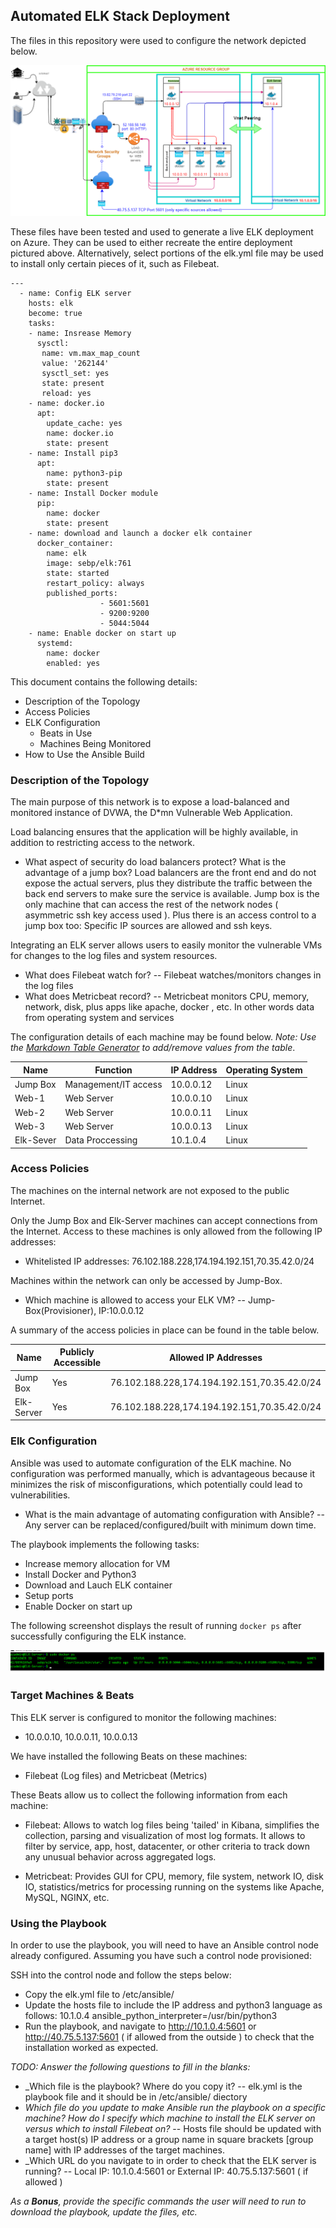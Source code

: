 ## Automated ELK Stack Deployment

The files in this repository were used to configure the network depicted below.

![TODO: Update the path with the name of your diagram](Images/Diagram2_final.png)

These files have been tested and used to generate a live ELK deployment on Azure. They can be used to either recreate the entire deployment pictured above. Alternatively, select portions of the elk.yml file may be used to install only certain pieces of it, such as Filebeat.

```
---
  - name: Config ELK server
    hosts: elk
    become: true
    tasks:
    - name: Insrease Memory
      sysctl:
       name: vm.max_map_count
       value: '262144'
       sysctl_set: yes
       state: present
       reload: yes
    - name: docker.io
      apt:
        update_cache: yes
        name: docker.io
        state: present
    - name: Install pip3
      apt:
        name: python3-pip
        state: present
    - name: Install Docker module
      pip:
        name: docker
        state: present
    - name: download and launch a docker elk container
      docker_container:
        name: elk
        image: sebp/elk:761
        state: started
        restart_policy: always
        published_ports:
                    - 5601:5601
                    - 9200:9200
                    - 5044:5044
    - name: Enable docker on start up
      systemd:
        name: docker
        enabled: yes

```
This document contains the following details:
- Description of the Topology
- Access Policies
- ELK Configuration
  - Beats in Use
  - Machines Being Monitored
- How to Use the Ansible Build


### Description of the Topology

The main purpose of this network is to expose a load-balanced and monitored instance of DVWA, the D*mn Vulnerable Web Application.

Load balancing ensures that the application will be highly available, in addition to restricting access to the network.
- What aspect of security do load balancers protect? What is the advantage of a jump box? 
Load balancers are the front end and do not expose the actual servers, plus they distribute the traffic between the back end servers to make sure the service is available.
Jump box is the only machine that can access the rest of the network nodes ( asymmetric ssh key access used ). Plus there is an access control to a jump box too: Specific IP sources are allowed and ssh keys.

Integrating an ELK server allows users to easily monitor the vulnerable VMs for changes to the log files and system resources.
- What does Filebeat watch for?
-- Filebeat watches/monitors changes in the log files
- What does Metricbeat record?
-- Metricbeat monitors CPU, memory, network, disk, plus apps like apache, docker , etc. In other words data from operating system and services

The configuration details of each machine may be found below.
_Note: Use the [Markdown Table Generator](http://www.tablesgenerator.com/markdown_tables) to add/remove values from the table_.

| Name     | Function | IP Address | Operating System |
|----------|----------|------------|------------------|
| Jump Box | Management/IT access  | 10.0.0.12  | Linux            |
| Web-1    | Web Server| 10.0.0.10 | Linux           |
| Web-2    | Web Server| 10.0.0.11 | Linux           |
| Web-3    | Web Server| 10.0.0.13 | Linux           |
| Elk-Sever| Data Proccessing| 10.1.0.4 | Linux        |

### Access Policies

The machines on the internal network are not exposed to the public Internet. 

Only the Jump Box and Elk-Server machines can accept connections from the Internet. Access to these machines is only allowed from the following IP addresses:
- Whitelisted IP addresses: 76.102.188.228,174.194.192.151,70.35.42.0/24

Machines within the network can only be accessed by Jump-Box.
- Which machine is allowed to access your ELK VM? -- Jump-Box(Provisioner), IP:10.0.0.12

A summary of the access policies in place can be found in the table below.

| Name     | Publicly Accessible | Allowed IP Addresses |
|----------|---------------------|----------------------|
| Jump Box | Yes              | 76.102.188.228,174.194.192.151,70.35.42.0/24    |
| Elk-Server| Yes             | 76.102.188.228,174.194.192.151,70.35.42.0/24    |

 
### Elk Configuration

Ansible was used to automate configuration of the ELK machine. No configuration was performed manually, which is advantageous because it minimizes the risk of misconfigurations, which
potentially could lead to vulnerabilities.
 
- What is the main advantage of automating configuration with Ansible? -- Any server can be replaced/configured/built with minimum down time.

The playbook implements the following tasks:

- Increase memory allocation for VM
- Install Docker and Python3
- Download and Lauch ELK container
- Setup ports
- Enable Docker on start up

The following screenshot displays the result of running `docker ps` after successfully configuring the ELK instance.

![TODO: Update the path with the name of your screenshot of docker ps output](Images/docker_ps_output.png)

### Target Machines & Beats
This ELK server is configured to monitor the following machines:
- 10.0.0.10, 10.0.0.11, 10.0.0.13

We have installed the following Beats on these machines:
- Filebeat (Log files) and Metricbeat (Metrics)

These Beats allow us to collect the following information from each machine:
- Filebeat:  Allows to watch log files being 'tailed' in Kibana, simplifies the collection, parsing and visualization of most log formats.
             It allows to filter by service, app, host, datacenter, or other criteria to track down any unusual behavior across aggregated logs.

- Metricbeat: Provides GUI for CPU, memory, file system, network IO, disk IO, statistics/metrics for processing running on the systems like Apache,
              MySQL, NGINX, etc. 
 
### Using the Playbook
In order to use the playbook, you will need to have an Ansible control node already configured. Assuming you have such a control node provisioned: 

SSH into the control node and follow the steps below:
- Copy the elk.yml file to /etc/ansible/
- Update the hosts file to include the IP address and python3 language as follows: 10.1.0.4 ansible_python_interpreter=/usr/bin/python3
- Run the playbook, and navigate to http://10.1.0.4:5601 or http://40.75.5.137:5601 ( if allowed from the outside ) to check that the installation worked as expected.

_TODO: Answer the following questions to fill in the blanks:_
- _Which file is the playbook? Where do you copy it? -- elk.yml is the playbook file and it should be in /etc/ansible/ diectory
- _Which file do you update to make Ansible run the playbook on a specific machine? How do I specify which machine to install the ELK server on versus which to install Filebeat on?_
-- Hosts file should be updated with a target host(s) IP address or a group name in square brackets [group name] with IP addresses of the target machines.
- _Which URL do you navigate to in order to check that the ELK server is running? -- Local IP: 10.1.0.4:5601 or External IP: 40.75.5.137:5601 ( if allowed )

_As a **Bonus**, provide the specific commands the user will need to run to download the playbook, update the files, etc._